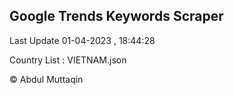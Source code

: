 

## Google Trends Keywords Scraper 
 
Last Update 01-04-2023 , 18:44:28

Country List :
VIETNAM.json



© Abdul Muttaqin 
